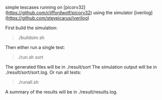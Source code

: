 simple tescases running on [picorv32] (https://github.com/cliffordwolf/picorv32)
using the simulator [iverilog] (https://github.com/steveicarus/iverilog)

First build the simulation:
> ./buildsim.sh

Then either run a single test:
> ./run.sh sort

The generated files will be in ./result/sort
The simulation output will be in ./result/sort/sort.log.
Or run all tests:
> ./runall.sh

A summary of the results will be in ./result/results.log.
